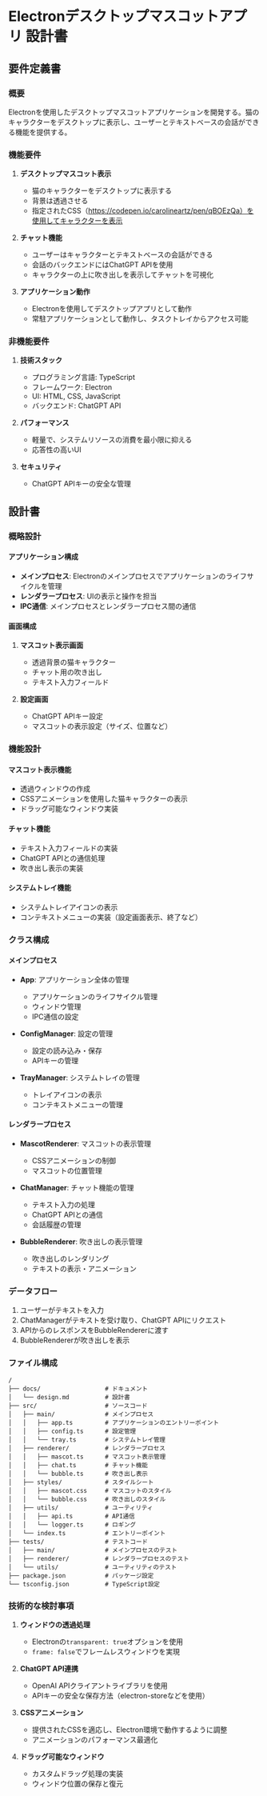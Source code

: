 # Electronデスクトップマスコットアプリ 設計書

## 要件定義書

### 概要
Electronを使用したデスクトップマスコットアプリケーションを開発する。猫のキャラクターをデスクトップに表示し、ユーザーとテキストベースの会話ができる機能を提供する。

### 機能要件
1. **デスクトップマスコット表示**
   - 猫のキャラクターをデスクトップに表示する
   - 背景は透過させる
   - 指定されたCSS（https://codepen.io/carolineartz/pen/qBOEzQa）を使用してキャラクターを表示

2. **チャット機能**
   - ユーザーはキャラクターとテキストベースの会話ができる
   - 会話のバックエンドにはChatGPT APIを使用
   - キャラクターの上に吹き出しを表示してチャットを可視化

3. **アプリケーション動作**
   - Electronを使用してデスクトップアプリとして動作
   - 常駐アプリケーションとして動作し、タスクトレイからアクセス可能

### 非機能要件
1. **技術スタック**
   - プログラミング言語: TypeScript
   - フレームワーク: Electron
   - UI: HTML, CSS, JavaScript
   - バックエンド: ChatGPT API

2. **パフォーマンス**
   - 軽量で、システムリソースの消費を最小限に抑える
   - 応答性の高いUI

3. **セキュリティ**
   - ChatGPT APIキーの安全な管理

## 設計書

### 概略設計

#### アプリケーション構成
- **メインプロセス**: Electronのメインプロセスでアプリケーションのライフサイクルを管理
- **レンダラープロセス**: UIの表示と操作を担当
- **IPC通信**: メインプロセスとレンダラープロセス間の通信

#### 画面構成
1. **マスコット表示画面**
   - 透過背景の猫キャラクター
   - チャット用の吹き出し
   - テキスト入力フィールド

2. **設定画面**
   - ChatGPT APIキー設定
   - マスコットの表示設定（サイズ、位置など）

### 機能設計

#### マスコット表示機能
- 透過ウィンドウの作成
- CSSアニメーションを使用した猫キャラクターの表示
- ドラッグ可能なウィンドウ実装

#### チャット機能
- テキスト入力フィールドの実装
- ChatGPT APIとの通信処理
- 吹き出し表示の実装

#### システムトレイ機能
- システムトレイアイコンの表示
- コンテキストメニューの実装（設定画面表示、終了など）

### クラス構成

#### メインプロセス
- **App**: アプリケーション全体の管理
  - アプリケーションのライフサイクル管理
  - ウィンドウ管理
  - IPC通信の設定

- **ConfigManager**: 設定の管理
  - 設定の読み込み・保存
  - APIキーの管理

- **TrayManager**: システムトレイの管理
  - トレイアイコンの表示
  - コンテキストメニューの管理

#### レンダラープロセス
- **MascotRenderer**: マスコットの表示管理
  - CSSアニメーションの制御
  - マスコットの位置管理

- **ChatManager**: チャット機能の管理
  - テキスト入力の処理
  - ChatGPT APIとの通信
  - 会話履歴の管理

- **BubbleRenderer**: 吹き出しの表示管理
  - 吹き出しのレンダリング
  - テキストの表示・アニメーション

### データフロー
1. ユーザーがテキストを入力
2. ChatManagerがテキストを受け取り、ChatGPT APIにリクエスト
3. APIからのレスポンスをBubbleRendererに渡す
4. BubbleRendererが吹き出しを表示

### ファイル構成
```
/
├── docs/                  # ドキュメント
│   └── design.md          # 設計書
├── src/                   # ソースコード
│   ├── main/              # メインプロセス
│   │   ├── app.ts         # アプリケーションのエントリーポイント
│   │   ├── config.ts      # 設定管理
│   │   └── tray.ts        # システムトレイ管理
│   ├── renderer/          # レンダラープロセス
│   │   ├── mascot.ts      # マスコット表示管理
│   │   ├── chat.ts        # チャット機能
│   │   └── bubble.ts      # 吹き出し表示
│   ├── styles/            # スタイルシート
│   │   ├── mascot.css     # マスコットのスタイル
│   │   └── bubble.css     # 吹き出しのスタイル
│   ├── utils/             # ユーティリティ
│   │   ├── api.ts         # API通信
│   │   └── logger.ts      # ロギング
│   └── index.ts           # エントリーポイント
├── tests/                 # テストコード
│   ├── main/              # メインプロセスのテスト
│   ├── renderer/          # レンダラープロセスのテスト
│   └── utils/             # ユーティリティのテスト
├── package.json           # パッケージ設定
└── tsconfig.json          # TypeScript設定
```

### 技術的な検討事項
1. **ウィンドウの透過処理**
   - Electronの`transparent: true`オプションを使用
   - `frame: false`でフレームレスウィンドウを実現

2. **ChatGPT API連携**
   - OpenAI APIクライアントライブラリを使用
   - APIキーの安全な保存方法（electron-storeなどを使用）

3. **CSSアニメーション**
   - 提供されたCSSを適応し、Electron環境で動作するように調整
   - アニメーションのパフォーマンス最適化

4. **ドラッグ可能なウィンドウ**
   - カスタムドラッグ処理の実装
   - ウィンドウ位置の保存と復元